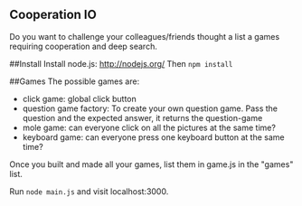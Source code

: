 Cooperation IO
--------------

Do you want to challenge your colleagues/friends thought a list a games requiring cooperation and deep search.

##Install
Install node.js: http://nodejs.org/
Then ```npm install```

##Games
The possible games are:
- click game: global click button
- question game factory: To create your own question game. Pass the question and the expected answer, it returns the question-game
- mole game: can everyone click on all the pictures at the same time?
- keyboard game: can everyone press one keyboard button at the same time?

Once you built and made all your games, list them in game.js in the "games" list.

Run ```node main.js``` and visit localhost:3000.
